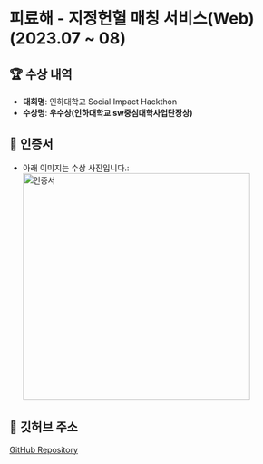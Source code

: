 # 피료해 - 지정헌혈 매칭 서비스(Web)(2023.07 ~ 08)

## 🏆 수상 내역

-   **대회명**: 인하대학교 Social Impact Hackthon
-   **수상명**: **우수상(인하대학교 sw중심대학사업단장상)**

## 📜 인증서

-   아래 이미지는 수상 사진입니다.:<br>
    <img src="./social-impact-hackthon.png" alt="인증서" width="400">

## 🔗 깃허브 주소

[GitHub Repository](https://github.com/username/project-repo)
